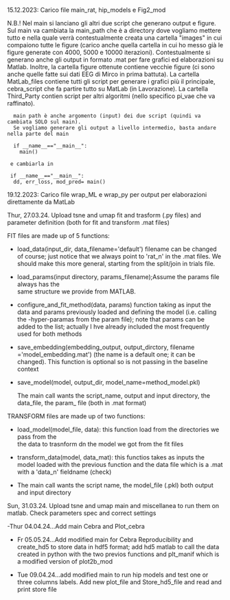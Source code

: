 15.12.2023: Carico file main_rat, hip_models e Fig2_mod

N.B.! Nel main si lanciano gli altri due script che generano output e figure. 
      Sul main va cambiata la main_path che è a directory dove vogliamo mettere tutto
      e nella quale verrà contestualmente creata una cartella "images" in cui compaiono 
      tutte le figure (carico anche quella cartella in cui ho messo già le figure generate
      con 4000, 5000 e 10000 iterazioni). Contestualmente si generano anche gli output in formato
      .mat per fare grafici ed elaborazioni su Matlab.
      Inoltre, la cartella figure ottenute contiene vecchie figure (ci sono anche quelle fatte sui dati EEG di Mirco in prima battuta). 
      La cartella MatLab_files contiene tutti gli script per generare i grafici più il principale, cebra_script che fa partire tutto su MatLab (in Lavorazione).
      La cartella Third_Party contien script per altri algoritmi (nello specifico pi_vae che va raffinato). 

      main path è anche argomento (input) dei due script (quindi va cambiata SOLO sul main). 
      Se vogliamo generare gli output a livello intermedio, basta andare nella parte del main

      if __name__=="__main__":
        main() 
     
     e cambiarla in 

     if __name__=="__main__":
      dd, err_loss, mod_pred= main()


19.12.2023: Carico file wrap_ML e wrap_py per output per elaborazioni direttamente da MatLab



Thur, 27.03.24. Upload tsne and umap fit and trasform (.py files) and parameter definition (both for fit and transform .mat files)

FIT files are made up of 5 functions: 

- load_data(input_dir, data_filename='default') filename can be changed of course; just 
  notice that we always point to 'rat_n' in the .mat files. We should make this more general, starting from the split/join in trials file.

- load_params(input directory, params_filename);Assume the params file always has the     
  same structure we provide from MATLAB.

- configure_and_fit_method(data, params) function taking as input the data and params 
  previously loaded and defining the model (i.e. calling the -hyper-paramas from the param file); note that params can be added to the list; actually I hve already included the most frequently used for both methods 

- save_embedding(embedding_output, output_dirctory, filename ='model_embedding.mat')
  (the name is a default one; it can be changed). This function is optional so is not passing in the baseline context

- save_model(model, output_dir, model_name=method_model.pkl)

  The main call wants the script_name, output and input directory, the data_file, the param_  file (both in .mat format)


TRANSFORM files are  made up of two functions:

- load_model(model_file, data): this function load from the directories we pass from the  
  the data to trasnform dn the model we got from the fit files

- transform_data(model, data_mat): this functios takes as inputs the model loaded with the previous function and the data file which is a .mat with a 'data_n' fieldname (check)

- The main call wants the script name, the model_file (.pkl) both output and input 
  directory

Sun, 31.03.24. Upload tsne and umap main and miscellanea to run them on matlab. Check parameters spec and correct settings

-Thur 04.04.24...Add main Cebra and Plot_cebra

- Fr 05.05.24...Add modified main for Cebra Reproducibility and create_hd5 to store data 
  in hdf5 format; add hd5 matlab to call the data created in python with the two previos functions and plt_manif which is a modified version of plot2b_mod 

- Tue 09.04.24...add modified main to run hip models and test one or three columns labels. Add new plot_file and Store_hd5_file and read and print store file